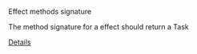 Effect methods signature

The method signature for a effect should return a Task

[Details](https://github.com/mrpmorris/Fluxor/blob/master/Source/Tutorials/02-Blazor/02B-EffectsTutorial/README.md)
